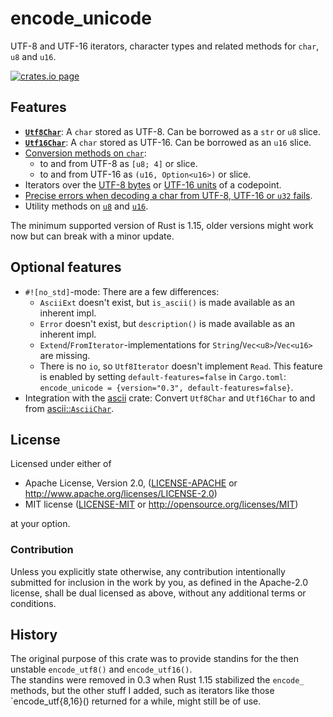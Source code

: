 # encode_unicode

UTF-8 and UTF-16 iterators, character types and related methods for `char`, `u8` and `u16`.

[![crates.io page](https://img.shields.io/crates/v/encode_unicode.svg)](https://crates.io/crates/encode_unicode/)

## Features

* **[`Utf8Char`](http://tormol.github.io/rustdoc/encode_unicode/struct.Utf8Char.html)**:
  A `char` stored as UTF-8. Can be borrowed as a `str` or `u8` slice.
* **[`Utf16Char`](http://tormol.github.io/rustdoc/encode_unicode/struct.Utf16Char.html)**:
  A `char` stored as UTF-16. Can be borrowed as an `u16` slice.
* [Conversion methods on `char`](http://tormol.github.io/rustdoc/encode_unicode/trait.CharExt.html):
  * to and from UTF-8 as `[u8; 4]` or slice.
  * to and from UTF-16 as `(u16, Option<u16>)` or slice.
* Iterators over the [UTF-8 bytes](http://tormol.github.io/rustdoc/encode_unicode/struct.Utf8Iterator.html)
  or [UTF-16 units](http://tormol.github.io/rustdoc/encode_unicode/struct.Utf16Iterator.html) of a codepoint.
* [Precise errors when decoding a char from UTF-8, UTF-16 or `u32` fails](http://tormol.github.io/rustdoc/encode_unicode/error/index.html).
* Utility methods on [`u8`](http://tormol.github.io/rustdoc/encode_unicode/trait.U8UtfExt.html)
  and [`u16`](http://tormol.github.io/rustdoc/encode_unicode/trait.U16UtfExt.html).

The minimum supported version of Rust is 1.15,
older versions might work now but can break with a minor update.

## Optional features

* `#![no_std]`-mode: There are a few differences:
  * `AsciiExt` doesn't exist, but `is_ascii()` is made available as an inherent impl.
  * `Error` doesn't exist, but `description()` is made available as an inherent impl.
  * `Extend`/`FromIterator`-implementations for `String`/`Vec<u8>`/`Vec<u16>` are missing.
  * There is no `io`, so `Utf8Iterator` doesn't implement `Read`.
  This feature is enabled by setting `default-features=false` in `Cargo.toml`:
  `encode_unicode = {version="0.3", default-features=false}`.
* Integration with the [ascii](https://tomprogrammer.github.io/rust-ascii/ascii/index.html) crate:
  Convert `Utf8Char` and `Utf16Char` to and from [ascii::`AsciiChar`](https://tomprogrammer.github.io/rust-ascii/ascii/enum.AsciiChar.html).

## License

Licensed under either of

* Apache License, Version 2.0, ([LICENSE-APACHE](LICENSE-APACHE) or http://www.apache.org/licenses/LICENSE-2.0)
* MIT license ([LICENSE-MIT](LICENSE-MIT) or http://opensource.org/licenses/MIT)

at your option.

### Contribution

Unless you explicitly state otherwise, any contribution intentionally
submitted for inclusion in the work by you, as defined in the Apache-2.0
license, shall be dual licensed as above, without any additional terms or
conditions.

## History

The original purpose of this crate was to provide standins for the then
unstable `encode_utf8()` and `encode_utf16()`.  
The standins were removed in 0.3 when Rust 1.15 stabilized the `encode_`
methods, but the other stuff I added, such as iterators like
those `encode_utf{8,16}() returned for a while, might still be of use.
